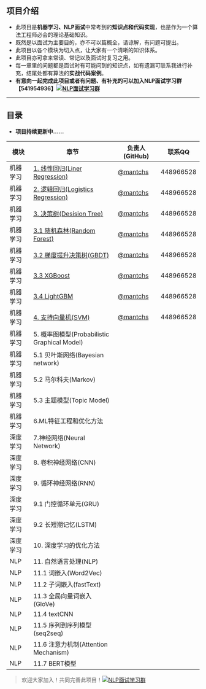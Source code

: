 ## 项目介绍

- 此项目是**机器学习、NLP面试**中常考到的**知识点和代码实现**，也是作为一个算法工程师必会的理论基础知识。
- 既然是以面试为主要目的，亦不可以篇概全，请谅解，有问题可提出。
- 此项目以各个模块为切入点，让大家有一个清晰的知识体系。
- 此项目亦可拿来常读、常记以及面试时复习之用。
- 每一章里的问题都是面试时有可能问到的知识点，如有遗漏可联系我进行补充，结尾处都有算法的**实战代码案例**。
- **有意向一起完成此项目或者有问题、有补充的可以加入NLP面试学习群【541954936】<a target="_blank" href="//shang.qq.com/wpa/qunwpa?idkey=863f915b9178560bd32ca07cd090a7d9e6f5f90fcff5667489697b1621cecdb3"><img border="0" src="http://pub.idqqimg.com/wpa/images/group.png" alt="NLP面试学习群" title="NLP面试学习群"></a>**

------



## 目录

- **项目持续更新中......**

| 模块     | 章节                                                         | 负责人(GitHub)                         | 联系QQ    |
| -------- | ------------------------------------------------------------ | -------------------------------------- | --------- |
| 机器学习 | [1. 线性回归(Liner Regression)](https://github.com/NLP-LOVE/ML-NLP/blob/master/Machine%20Learning/Liner%20Regression/1.Liner%20Regression.md) | [@mantchs](https://github.com/mantchs) | 448966528 |
| 机器学习 | [2. 逻辑回归(Logistics Regression)](https://github.com/NLP-LOVE/ML-NLP/blob/master/Machine%20Learning/2.Logistics%20Regression/2.Logistics%20Regression.md) | [@mantchs](https://github.com/mantchs) | 448966528 |
| 机器学习 | [3. 决策树(Desision Tree)](https://github.com/NLP-LOVE/ML-NLP/blob/master/Machine%20Learning/3.Desition%20Tree/Desition%20Tree.md) | [@mantchs](https://github.com/mantchs) | 448966528 |
| 机器学习 | [3.1 随机森林(Random Forest)](https://github.com/NLP-LOVE/ML-NLP/blob/master/Machine%20Learning/3.1%20Random%20Forest/3.1%20Random%20Forest.md) | [@mantchs](https://github.com/mantchs) | 448966528 |
| 机器学习 | [3.2 梯度提升决策树(GBDT)](https://github.com/NLP-LOVE/ML-NLP/blob/master/Machine%20Learning/3.2%20GBDT/3.2%20GBDT.md) | [@mantchs](https://github.com/mantchs) | 448966528 |
| 机器学习 | [3.3 XGBoost](https://github.com/NLP-LOVE/ML-NLP/blob/master/Machine%20Learning/3.3%20XGBoost/3.3%20XGBoost.md) | [@mantchs](https://github.com/mantchs) | 448966528 |
| 机器学习 | [3.4 LightGBM](https://github.com/NLP-LOVE/ML-NLP/blob/master/Machine%20Learning/3.4%20LightGBM/3.4%20LightGBM.md) | [@mantchs](https://github.com/mantchs) | 448966528 |
| 机器学习 | [4. 支持向量机(SVM)](https://github.com/NLP-LOVE/ML-NLP/blob/master/Machine%20Learning/4.%20SVM/4.%20SVM.md) | [@mantchs](https://github.com/mantchs) | 448966528 |
| 机器学习 | 5. 概率图模型(Probabilistic Graphical Model)                 |                                        |           |
| 机器学习 | 5.1 贝叶斯网络(Bayesian network)                             |                                        |           |
| 机器学习 | 5.2 马尔科夫(Markov)                                         |                                        |           |
| 机器学习 | 5.3 主题模型(Topic Model)                                    |                                        |           |
| 机器学习 | 6.ML特征工程和优化方法                                       |                                        |           |
| 深度学习 | 7.神经网络(Neural Network)                                   |                                        |           |
| 深度学习 | 8. 卷积神经网络(CNN)                                         |                                        |           |
| 深度学习 | 9. 循环神经网络(RNN)                                         |                                        |           |
| 深度学习 | 9.1 门控循环单元(GRU)                                        |                                        |           |
| 深度学习 | 9.2 长短期记忆(LSTM)                                         |                                        |           |
| 深度学习 | 10. 深度学习的优化方法                                       |                                        |           |
| NLP      | 11. 自然语言处理(NLP)                                        |                                        |           |
| NLP      | 11.1 词嵌入(Word2Vec)                                        |                                        |           |
| NLP      | 11.2 子词嵌入(fastText)                                      |                                        |           |
| NLP      | 11.3 全局向量词嵌入(GloVe)                                   |                                        |           |
| NLP      | 11.4 textCNN                                                 |                                        |           |
| NLP      | 11.5 序列到序列模型(seq2seq)                                 |                                        |           |
| NLP      | 11.6 注意力机制(Attention Mechanism)                         |                                        |           |
| NLP      | 11.7 BERT模型                                                |                                        |           |



> 欢迎大家加入！共同完善此项目！<a target="_blank" href="//shang.qq.com/wpa/qunwpa?idkey=863f915b9178560bd32ca07cd090a7d9e6f5f90fcff5667489697b1621cecdb3"><img border="0" src="http://pub.idqqimg.com/wpa/images/group.png" alt="NLP面试学习群" title="NLP面试学习群"></a>
